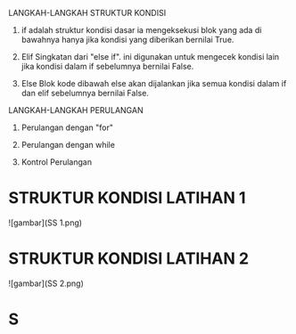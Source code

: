 LANGKAH-LANGKAH STRUKTUR KONDISI

1. if adalah struktur kondisi dasar ia mengeksekusi blok yang ada di bawahnya hanya jika kondisi yang diberikan bernilai True.

2. Elif Singkatan dari "else if". ini digunakan untuk mengecek kondisi lain jika kondisi dalam if sebelumnya bernilai False.

3. Else Blok kode dibawah else akan dijalankan jika semua kondisi dalam if dan elif sebelumnya bernilai False.

LANGKAH-LANGKAH PERULANGAN

1. Perulangan dengan "for"

2. Perulangan dengan while

3. Kontrol Perulangan

# STRUKTUR KONDISI LATIHAN 1 

![gambar](SS 1.png)

# STRUKTUR KONDISI LATIHAN 2
![gambar](SS 2.png)

# S

#
